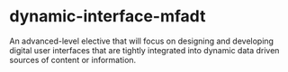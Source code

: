 dynamic-interface-mfadt
=======================

An advanced-level elective that will focus on designing and developing digital user interfaces that are tightly integrated into dynamic data driven sources of content or information. 